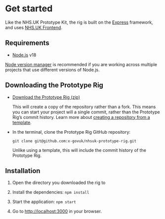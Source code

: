 # Get started

Like the NHS.UK Prototype Kit, the rig is built on the [Express](http://expressjs.com/) framework, and uses [NHS.UK Frontend](https://github.com/nhsuk/nhsuk-frontend).

## Requirements

* [Node.js](https://nodejs.org/en/) v18

[Node version manager](https://github.com/nvm-sh/nvm) is recommended if you are working across multiple projects that use different versions of Node.js.

## Downloading the Prototype Rig

* [Download the Prototype Rig (zip)](https://github.com/x-govuk/nhsuk-prototype-rig/archive/refs/heads/main.zip)

  This will create a copy of the repository rather than a fork. This means you can start your project will a single commit, rather than the Prototype Rig’s commit history. Learn more about [creating a repository from a template](https://docs.github.com/en/repositories/creating-and-managing-repositories/creating-a-repository-from-a-template).

* In the terminal, clone the Prototype Rig GitHub repository:

    ```shell
    git clone git@github.com:x-govuk/nhsuk-prototype-rig.git
    ```

  Unlike using a template, this will include the commit history of the Prototype Rig.

## Installation

1. Open the directory you downloaded the rig to

2. Install the dependencies: `npm install`

3. Start the application: `npm start`

4. Go to <http://localhost:3000> in your browser.
